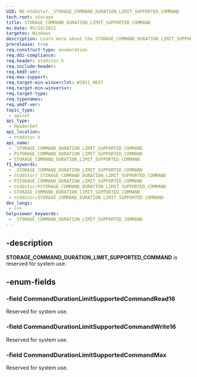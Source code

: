 ```yaml
---
UID: NE:ntddstor._STORAGE_COMMAND_DURATION_LIMIT_SUPPORTED_COMMAND
tech.root: storage
title: STORAGE_COMMAND_DURATION_LIMIT_SUPPORTED_COMMAND
ms.date: 05/24/2022
targetos: Windows
description: Learn more about the STORAGE_COMMAND_DURATION_LIMIT_SUPPORTED_COMMAND enumeration.
prerelease: true
req.construct-type: enumeration
req.ddi-compliance: 
req.header: ntddstor.h
req.include-header: 
req.kmdf-ver: 
req.max-support: 
req.target-min-winverclnt: WIN11_NEXT
req.target-min-winversvr: 
req.target-type: 
req.typenames: 
req.umdf-ver: 
topic_type:
 - apiref
api_type:
 - HeaderDef
api_location:
 - ntddstor.h
api_name:
 - _STORAGE_COMMAND_DURATION_LIMIT_SUPPORTED_COMMAND
 - PSTORAGE_COMMAND_DURATION_LIMIT_SUPPORTED_COMMAND
 - STORAGE_COMMAND_DURATION_LIMIT_SUPPORTED_COMMAND
f1_keywords:
 - _STORAGE_COMMAND_DURATION_LIMIT_SUPPORTED_COMMAND
 - ntddstor/_STORAGE_COMMAND_DURATION_LIMIT_SUPPORTED_COMMAND
 - PSTORAGE_COMMAND_DURATION_LIMIT_SUPPORTED_COMMAND
 - ntddstor/PSTORAGE_COMMAND_DURATION_LIMIT_SUPPORTED_COMMAND
 - STORAGE_COMMAND_DURATION_LIMIT_SUPPORTED_COMMAND
 - ntddstor/STORAGE_COMMAND_DURATION_LIMIT_SUPPORTED_COMMAND
dev_langs:
 - c++
helpviewer_keywords:
 - _STORAGE_COMMAND_DURATION_LIMIT_SUPPORTED_COMMAND
---
```


## -description

**STORAGE_COMMAND_DURATION_LIMIT_SUPPORTED_COMMAND** is reserved for system use.

## -enum-fields

### -field CommandDurationLimitSupportedCommandRead16

Reserved for system use.

### -field CommandDurationLimitSupportedCommandWrite16

Reserved for system use.

### -field CommandDurationLimitSupportedCommandMax

Reserved for system use.
